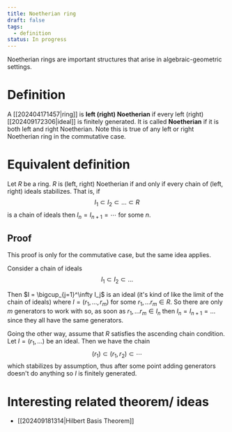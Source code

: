 ```yaml
---
title: Noetherian ring
draft: false
tags:
  - definition
status: In progress
---
```

Noetherian rings are important structures that arise in algebraic-geometric settings. 
# Definition
A [[202404171457|ring]] is **left (right) Noetherian** if every left (right) [[202409172306|ideal]] is finitely generated. 
It is called **Noetherian** if it is both left and right Noetherian. Note this is true of any left or right Noetherian ring in the commutative case. 

# Equivalent definition
Let $R$ be a ring. $R$ is (left, right) Noetherian if and only if every chain of (left, right) ideals stabilizes. 
That is, if 
$$
I_1 \subset I_2 \subset \dots \subset R
$$
is a chain of ideals then $I_n = I_{n+1} = \cdots$ for some $n$. 

## Proof
This proof is only for the commutative case, but the same idea applies. 

Consider a chain of ideals
$$
I_1 \subset I_2 \subset \dots
$$

Then $I = \bigcup_{j=1}^\infty I_j$ is an ideal (it's kind of like the limit of the chain of ideals) where $I = (r_1, \dots, r_m)$ for some $r_1, \dots r_m \in R$. 
So there are only $m$ generators to work with so, as soon as $r_1, \dots r_m \in I_n$ then $I_n = I_{n+1}= \dots$ since they all have the same generators. 

Going the other way, assume that $R$ satisfies the ascending chain condition. 
Let $I = (r_1, \dots)$ be an ideal. 
Then we have the chain 
$$
(r_1) \subset (r_1, r_2) \subset \cdots
$$
which stabilizes by assumption, thus after some point adding generators doesn't do anything so $I$ is finitely generated. 
# Interesting related theorem/ ideas 
- [[202409181314|Hilbert Basis Theorem]]
